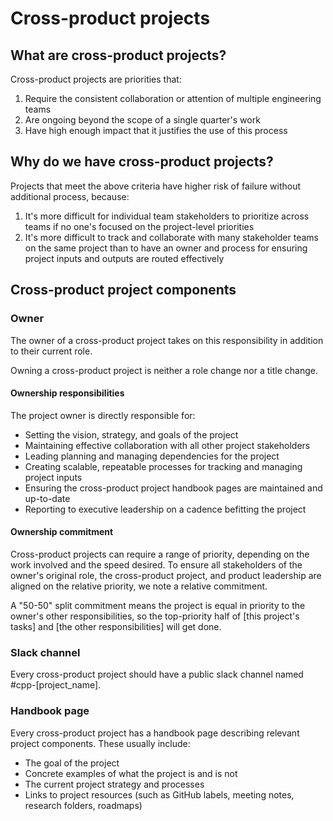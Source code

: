 # Cross-product projects

## What are cross-product projects?

Cross-product projects are priorities that:

1. Require the consistent collaboration or attention of multiple engineering teams
2. Are ongoing beyond the scope of a single quarter's work
3. Have high enough impact that it justifies the use of this process

## Why do we have cross-product projects?

Projects that meet the above criteria have higher risk of failure without additional process, because:

1. It's more difficult for individual team stakeholders to prioritize across teams if no one's focused on the project-level priorities
1. It's more difficult to track and collaborate with many stakeholder teams on the same project than to have an owner and process for ensuring project inputs and outputs are routed effectively

## Cross-product project components

### Owner

The owner of a cross-product project takes on this responsibility in addition to their current role.

Owning a cross-product project is neither a role change nor a title change.

#### Ownership responsibilities

The project owner is directly responsible for:

- Setting the vision, strategy, and goals of the project
- Maintaining effective collaboration with all other project stakeholders
- Leading planning and managing dependencies for the project
- Creating scalable, repeatable processes for tracking and managing project inputs
- Ensuring the cross-product project handbook pages are maintained and up-to-date
- Reporting to executive leadership on a cadence befitting the project

#### Ownership commitment

Cross-product projects can require a range of priority, depending on the work involved and the speed desired. To ensure all stakeholders of the owner's original role, the cross-product project, and product leadership are aligned on the relative priority, we note a relative commitment.

A "50-50" split commitment means the project is equal in priority to the owner's other responsibilities, so the top-priority half of [this project's tasks] and [the other responsibilities] will get done.

### Slack channel

Every cross-product project should have a public slack channel named #cpp-[project_name].

### Handbook page

Every cross-product project has a handbook page describing relevant project components. These usually include:

- The goal of the project
- Concrete examples of what the project is and is not
- The current project strategy and processes
- Links to project resources (such as GitHub labels, meeting notes, research folders, roadmaps)
